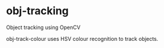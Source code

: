 # obj-tracking
Object tracking using OpenCV

obj-track-colour uses HSV colour recognition to track objects.
